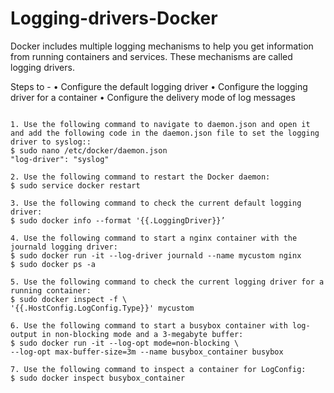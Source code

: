 # Logging-drivers-Docker

Docker includes multiple logging mechanisms to help you get information from running containers and services. These mechanisms are called logging drivers.

Steps to -
    • Configure the default logging driver
    • Configure the logging driver for a container
    • Configure the delivery mode of log messages
    
```

1. Use the following command to navigate to daemon.json and open it and add the following code in the daemon.json file to set the logging driver to syslog::
$ sudo nano /etc/docker/daemon.json
"log-driver": "syslog"

2. Use the following command to restart the Docker daemon:
$ sudo service docker restart

3. Use the following command to check the current default logging driver:
$ sudo docker info --format '{{.LoggingDriver}}’

4. Use the following command to start a nginx container with the journald logging driver:
$ sudo docker run -it --log-driver journald --name mycustom nginx
$ sudo docker ps -a

5. Use the following command to check the current logging driver for a running container:
$ sudo docker inspect -f \
'{{.HostConfig.LogConfig.Type}}' mycustom

6. Use the following command to start a busybox container with log-output in non-blocking mode and a 3-megabyte buffer:
$ sudo docker run -it --log-opt mode=non-blocking \
--log-opt max-buffer-size=3m --name busybox_container busybox

7. Use the following command to inspect a container for LogConfig:
$ sudo docker inspect busybox_container

```

